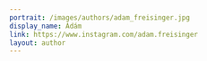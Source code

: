 ```yaml
---
portrait: /images/authors/adam_freisinger.jpg
display_name: Ádám
link: https://www.instagram.com/adam.freisinger
layout: author
---
```

